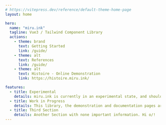 ```yaml
---
# https://vitepress.dev/reference/default-theme-home-page
layout: home

hero:
  name: "miru.ink"
  tagline: Vue3 / Tailwind Component Library
  actions:
    - theme: brand
      text: Getting Started
      link: /guide/
    - theme: alt
      text: References
      link: /guide/
    - theme: alt
      text: Histoire - Online Demonstration
      link: https://histoire.miru.ink/

features:
  - title: Experimental
    details: miru.ink is currently in an experimental state, and should not be used in production.
  - title: Work in Progress
    details: This library, the demonstration and documentation pages are under development.
  - title: Third Section
    details: Another Section with none important information. Hi o/!
---
```


